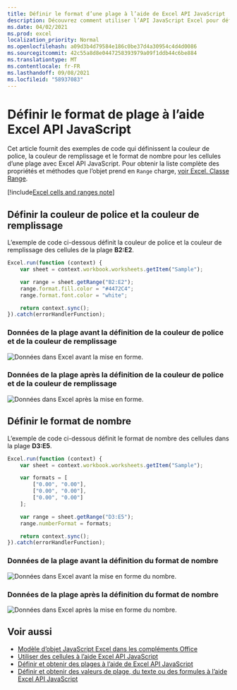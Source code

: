 ```yaml
---
title: Définir le format d’une plage à l’aide de Excel API JavaScript
description: Découvrez comment utiliser l’API JavaScript Excel pour définir le format d’une plage.
ms.date: 04/02/2021
ms.prod: excel
localization_priority: Normal
ms.openlocfilehash: a09d3b4d79584e186c0be37d4a30954c4d4d0086
ms.sourcegitcommit: 42c55a8d8e0447258393979a09f1ddb44c6be884
ms.translationtype: MT
ms.contentlocale: fr-FR
ms.lasthandoff: 09/08/2021
ms.locfileid: "58937083"
---
```

# <a name="set-range-format-using-the-excel-javascript-api"></a>Définir le format de plage à l’aide Excel API JavaScript

Cet article fournit des exemples de code qui définissent la couleur de police, la couleur de remplissage et le format de nombre pour les cellules d’une plage avec Excel API JavaScript. Pour obtenir la liste complète des propriétés et méthodes que l’objet prend en `Range` charge, [voir Excel. Classe Range](/javascript/api/excel/excel.range).

[!include[Excel cells and ranges note](../includes/note-excel-cells-and-ranges.md)]

## <a name="set-font-color-and-fill-color"></a>Définir la couleur de police et la couleur de remplissage

L’exemple de code ci-dessous définit la couleur de police et la couleur de remplissage des cellules de la plage **B2:E2**.

```js
Excel.run(function (context) {
    var sheet = context.workbook.worksheets.getItem("Sample");

    var range = sheet.getRange("B2:E2");
    range.format.fill.color = "#4472C4";
    range.format.font.color = "white";

    return context.sync();
}).catch(errorHandlerFunction);
```

### <a name="data-in-range-before-font-color-and-fill-color-are-set"></a>Données de la plage avant la définition de la couleur de police et de la couleur de remplissage

![Données dans Excel avant la mise en forme.](../images/excel-ranges-format-before.png)

### <a name="data-in-range-after-font-color-and-fill-color-are-set"></a>Données de la plage après la définition de la couleur de police et de la couleur de remplissage

![Données dans Excel après la mise en forme.](../images/excel-ranges-format-font-and-fill.png)

## <a name="set-number-format"></a>Définir le format de nombre

L’exemple de code ci-dessous définit le format de nombre des cellules dans la plage **D3:E5**.

```js
Excel.run(function (context) {
    var sheet = context.workbook.worksheets.getItem("Sample");

    var formats = [
        ["0.00", "0.00"],
        ["0.00", "0.00"],
        ["0.00", "0.00"]
    ];

    var range = sheet.getRange("D3:E5");
    range.numberFormat = formats;

    return context.sync();
}).catch(errorHandlerFunction);
```

### <a name="data-in-range-before-number-format-is-set"></a>Données de la plage avant la définition du format de nombre

![Données dans Excel avant la mise en forme du nombre.](../images/excel-ranges-format-font-and-fill.png)

### <a name="data-in-range-after-number-format-is-set"></a>Données de la plage après la définition du format de nombre

![Données dans Excel après la mise en forme du nombre.](../images/excel-ranges-format-numbers.png)

## <a name="see-also"></a>Voir aussi

- [Modèle d’objet JavaScript Excel dans les compléments Office](excel-add-ins-core-concepts.md)
- [Utiliser des cellules à l’aide Excel API JavaScript](excel-add-ins-cells.md)
- [Définir et obtenir des plages à l’aide de Excel API JavaScript](excel-add-ins-ranges-set-get.md)
- [Définir et obtenir des valeurs de plage, du texte ou des formules à l’aide Excel API JavaScript](excel-add-ins-ranges-set-get-values.md)
